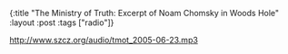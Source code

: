 {:title "The Ministry of Truth: Excerpt of Noam Chomsky in Woods Hole"
:layout :post
:tags  ["radio"]}

<http://www.szcz.org/audio/tmot_2005-06-23.mp3>

